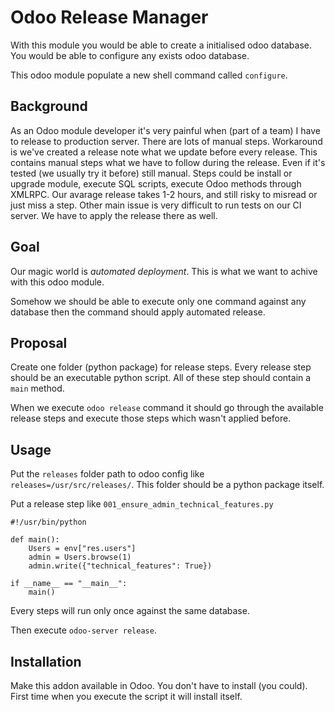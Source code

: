 Odoo Release Manager
====================

With this module you would be able to create a initialised odoo database.
You would be able to configure any exists odoo database.

This odoo module populate a new shell command called `configure`.

Background
----------

As an Odoo module developer it's very painful when (part of a team) I have to
release to production server. There are lots of manual steps. Workaround 
is we've created a release note what we update before every release.
This contains manual steps what we have to follow during the release.
Even if it's tested (we usually try it before) still manual.
Steps could be install or upgrade module, execute SQL scripts, execute
Odoo methods through XMLRPC.
Our avarage release takes 1-2 hours, and still risky to misread or just miss
a step. Other main issue is very difficult to run tests on our CI server.
We have to apply the release there as well.

Goal
----

Our magic world is *automated deployment*. This is what we want to achive
with this odoo module.

Somehow we should be able to execute only one command against any database
then the command should apply automated release.

Proposal
--------

Create one folder (python package) for release steps. Every release step
should be an executable python script. All of these step should contain a 
`main` method.

When we execute `odoo release` command it should go through the available 
release steps and execute those steps which wasn't applied before.

Usage
-----

Put the `releases` folder path to odoo config like 
`releases=/usr/src/releases/`. This folder should be a python package itself.

Put a release step like `001_ensure_admin_technical_features.py`

    #!/usr/bin/python

    def main():
        Users = env["res.users"]
        admin = Users.browse(1)
        admin.write({"technical_features": True})

    if __name__ == "__main__":
        main()

Every steps will run only once against the same database.

Then execute `odoo-server release`.

Installation
------------

Make this addon available in Odoo. You don't have to install (you could).
First time when you execute the script it will install itself.

